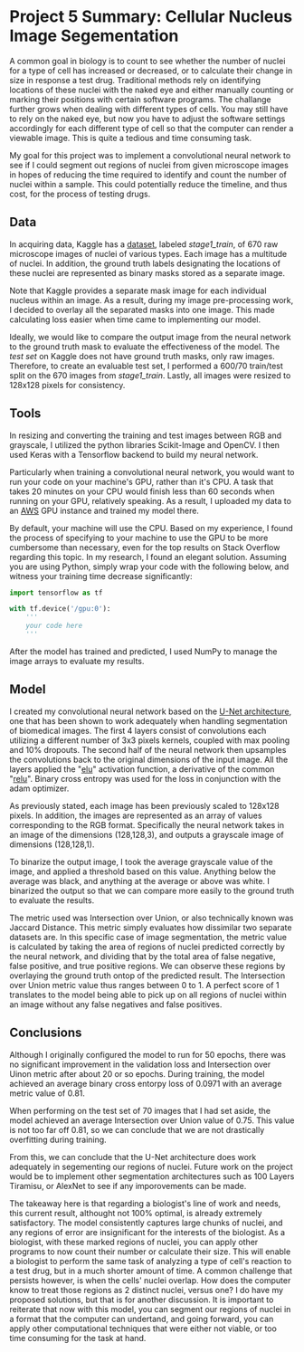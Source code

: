 # Project 5 Summary: Cellular Nucleus Image Segementation

A common goal in biology is to count to see whether the number of nuclei for a type of cell has increased or decreased, or to calculate their change in size in response a test drug. Traditional methods rely on identifying locations of these nuclei with the naked eye and either manually counting or marking their positions with certain software programs. The challange further grows when dealing with different types of cells. You may still have to rely on the naked eye, but now you have to adjust the software settings accordingly for each different type of cell so that the computer can render a viewable image. This is quite a tedious and time consuming task. 

My goal for this project was to implement a convolutional neural network to see if I could segment out regions of nuclei from given microscope images in hopes of reducing the time required to identify and count the number of nuclei within a sample. This could potentially reduce the timeline, and thus cost, for the process of testing drugs.

## Data

In acquiring data, Kaggle has a [dataset](https://www.kaggle.com/c/data-science-bowl-2018/data), labeled *stage1_train*, of 670 raw microscope images of nuclei of various types. Each image has a multitude of nuclei. In addition, the ground truth labels designating the locations of these nuclei are represented as binary masks stored as a separate image. 

Note that Kaggle provides a separate mask image for each individual nucleus within an image. As a result, during my image pre-processing work, I decided to overlay all the separated masks into one image. This made calculating loss easier when time came to implementing our model.

Ideally, we would like to compare the output image from the neural network to the ground truth mask to evaluate the effectiveness of the model. The *test set* on Kaggle does not have ground truth masks, only raw images. Therefore, to create an evaluable test set, I performed a 600/70 train/test split on the 670 images from *stage1_train*. Lastly, all images were resized to 128x128 pixels for consistency.

## Tools

In resizing and converting the training and test images between RGB and grayscale, I utilized the python libraries Scikit-Image and OpenCV. I then used Keras with a Tensorflow backend to build my neural network. 

Particularly when training a convolutional neural network, you would want to run your code on your machine's GPU, rather than it's CPU. A task that takes 20 minutes on your CPU would finish less than 60 seconds when running on your GPU, relatively speaking. As a result, I uploaded my data to an [AWS](https://aws.amazon.com/) GPU instance and trained my model there. 

By default, your machine will use the CPU. Based on my experience, I found the process of specifying to your machine to use the GPU to be more cumbersome than necessary, even for the top results on Stack Overflow regarding this topic. In my research, I found an elegant solution. Assuming you are using Python, simply wrap your code with the following below, and witness your training time decrease significantly:

```python
import tensorflow as tf

with tf.device('/gpu:0'):
    '''
    your code here 
    '''
```

After the model has trained and predicted, I used NumPy to manage the image arrays to evaluate my results.

## Model

I created my convolutional neural network based on the [U-Net architecture](https://arxiv.org/abs/1505.04597), one that has been shown to work adequately when handling segmentation of biomedical images. The first 4 layers consist of convolutions each utilizing a different number of 3x3 pixels kernels, coupled with max pooling and 10% dropouts. The second half of the neural network then upsamples the convolutions back to the original dimensions of the input image. All the layers applied the "[elu](https://sefiks.com/2018/01/02/elu-as-a-neural-networks-activation-function/)" activation function, a derivative of the common "[relu](https://en.wikipedia.org/wiki/Rectifier_(neural_networks))". Binary cross entropy was used for the loss in conjunction with the adam optimizer.

As previously stated, each image has been previously scaled to 128x128 pixels. In addition, the images are represented as an array of values corresponding to the RGB format. Specifically the neural network takes in an image of the dimensions (128,128,3), and outputs a grayscale image of dimensions (128,128,1).

To binarize the output image, I took the average grayscale value of the image, and applied a threshold based on this value. Anything below the average was black, and anything at the average or above was white. I binarized the output so that we can compare more easily to the ground truth to evaluate the results.

The metric used was Intersection over Union, or also technically known was Jaccard Distance. This metric simply evaluates how dissimilar two separate datasets are. In this specific case of image segmentation, the metric value is calculated by taking the area of regions of nuclei predicted correctly by the neural network, and dividing that by the total area of false negative, false positive, and true positive regions. We can observe these regions by overlaying the ground truth ontop of the predicted result. The Intersection over Union metric value thus ranges between 0 to 1. A perfect score of 1 translates to the model being able to pick up on all regions of nuclei within an image without any false negatives and false positives.

## Conclusions

Although I originally configured the model to run for 50 epochs, there was no significant improvement in the validation loss and Intersection over Uinon metric after about 20 or so epochs. During training, the model achieved an average binary cross entorpy loss of 0.0971 with an average metric value of 0.81.

When performing on the test set of 70 images that I had set aside, the model achieved an average Intersection over Union value of 0.75. This value is not too far off 0.81, so we can conclude that we are not drastically overfitting during training.

From this, we can conclude that the U-Net architecture does work adequately in segementing our regions of nuclei. Future work on the project would be to implement other segmentation architectures such as 100 Layers Tiramisu, or AlexNet to see if any imporovements can be made. 

The takeaway here is that regarding a biologist's line of work and needs, this current result, althought not 100% optimal, is already extremely satisfactory. The model consistently captures large chunks of nuclei, and any regions of error are insignificant for the interests of the biologist. As a biologist, with these marked regions of nuclei, you can apply other programs to now count their number or calculate their size. This will enable a biologist to perform the same task of analyzing a type of cell's reaction to a test drug, but in a much shorter amount of time. A common challenge that persists however, is when the cells' nuclei overlap. How does the computer know to treat those regions as 2 distinct nuclei, versus one? I do have my proposed solutions, but that is for another discussion. It is important to reiterate that now with this model, you can segment our regions of nuclei in a format that the computer can undertand, and going forward, you can apply other computational techniques that were either not viable, or too time consuming for the task at hand.

